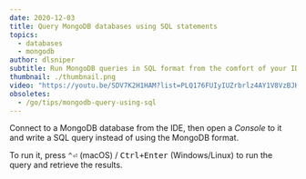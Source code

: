 ```yaml
---
date: 2020-12-03
title: Query MongoDB databases using SQL statements
topics:
  - databases
  - mongodb
author: dlsniper
subtitle: Run MongoDB queries in SQL format from the comfort of your IDE.
thumbnail: ./thumbnail.png
video: "https://youtu.be/SDV7K2H1HAM?list=PLQ176FUIyIUZrbrlz4AY1V8VzBJKZyVlW"
obsoletes:
  - /go/tips/mongodb-query-using-sql
---
```


Connect to a MongoDB database from the IDE, then open a _Console_ to it and write a SQL query instead of using the MongoDB format.

To run it, press <kbd>⌃⏎</kbd> (macOS) / <kbd>Ctrl+Enter</kbd> (Windows/Linux) to run the query and retrieve the results.
